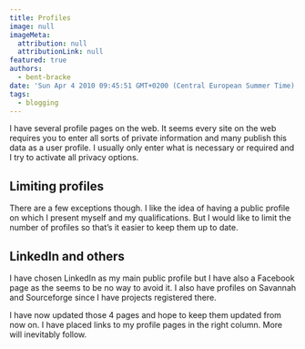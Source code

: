 ```yaml
---
title: Profiles
image: null
imageMeta:
  attribution: null
  attributionLink: null
featured: true
authors:
  - bent-bracke
date: 'Sun Apr 4 2010 09:45:51 GMT+0200 (Central European Summer Time)'
tags:
  - blogging
---
```

I have several profile pages on the web. It seems every site on the web requires you to enter all sorts of private information and many publish this data as a user profile. I usually only enter what is necessary  or required and I try to activate all privacy options.

## Limiting profiles

There are a few exceptions though. I  like the idea of having a public profile on which I present myself and my qualifications. But I would like to limit the number of profiles so that&#8217;s it easier to keep them up to date.

## LinkedIn and others

I have chosen LinkedIn as my main public profile but I have also a Facebook page as the seems to be no way to avoid it. I also have profiles on Savannah and Sourceforge since I have projects registered there.

I have now updated those 4 pages and hope to keep them updated from now on. I have placed links to my profile pages in the right column. More will inevitably follow.